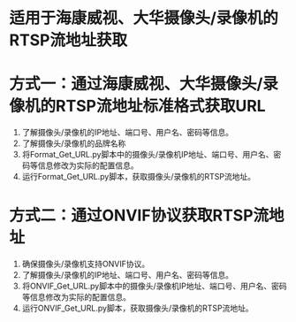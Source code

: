 # 适用于海康威视、大华摄像头/录像机的RTSP流地址获取

# 方式一：通过海康威视、大华摄像头/录像机的RTSP流地址标准格式获取URL
1. 了解摄像头/录像机的IP地址、端口号、用户名、密码等信息。
2. 了解摄像头/录像机的品牌名称
3. 将Format_Get_URL.py脚本中的摄像头/录像机IP地址、端口号、用户名、密码等信息修改为实际的配置信息。
4. 运行Format_Get_URL.py脚本，获取摄像头/录像机的RTSP流地址。

# 方式二：通过ONVIF协议获取RTSP流地址
1. 确保摄像头/录像机支持ONVIF协议。
2. 了解摄像头/录像机的IP地址、端口号、用户名、密码等信息。
3. 将ONVIF_Get_URL.py脚本中的摄像头/录像机IP地址、端口号、用户名、密码等信息修改为实际的配置信息。
4. 运行ONVIF_Get_URL.py脚本，获取摄像头/录像机的RTSP流地址。